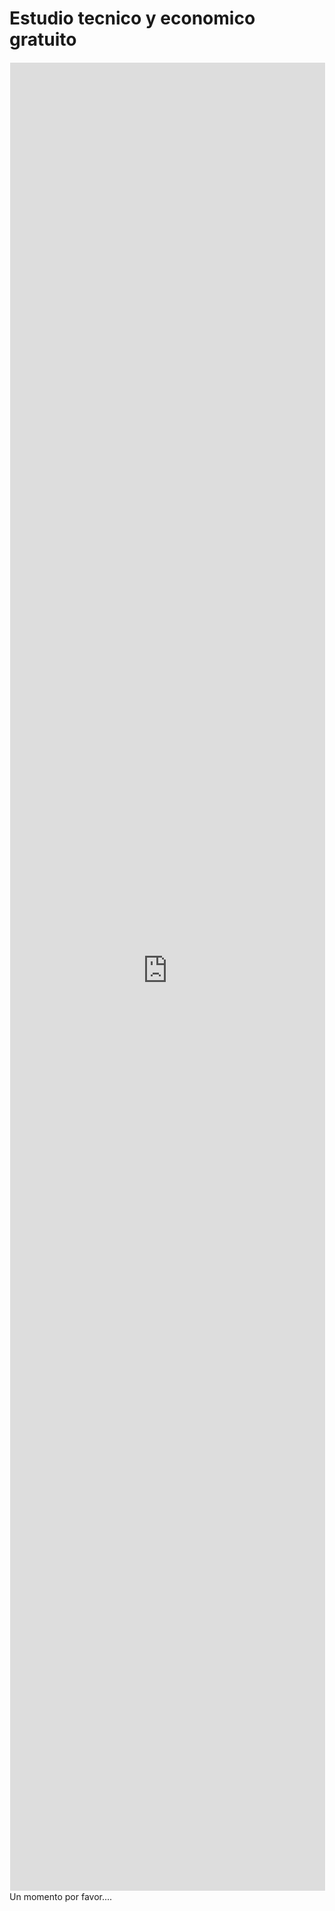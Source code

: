 # Estudio tecnico y economico gratuito
<iframe 
  allowfullscreen="true"
  src="https://formulario-yzohicfcma-ew.a.run.app/contacto"
  width="100%"
  height="75%"
  style="border: 1px solid #fff; max-width: 1200px; min-height: 2500px"
>
</iframe>
Un momento por favor....